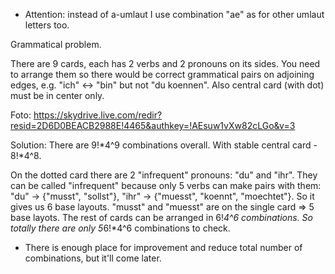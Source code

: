 * Attention: instead of a-umlaut I use combination "ae" as for other umlaut letters too.

Grammatical problem.

There are 9 cards, each has 2 verbs and 2 pronouns on its sides.
You need to arrange them so there would be correct grammatical pairs on adjoining edges, e.g. "ich" <-> "bin" but not "du koennen".
Also central card (with dot) must be in center only.

Foto: https://skydrive.live.com/redir?resid=2D6D0BEACB2988E!4465&authkey=!AEsuw1vXw82cLGo&v=3

Solution:
There are 9!*4^9 combinations overall.
With stable central card - 8!*4^8.

On the dotted card there are 2 "infrequent" pronouns: "du" and "ihr". They can be called "infrequent" because only 5 verbs can make pairs with them: "du" -> {"musst", "sollst"}, "ihr" -> {"muesst", "koennt", "moechtet"}. So it gives us 6 base layouts. "musst" and "muesst" are on the single card => 5 base layots. The rest of cards can be arranged in 6!*4^6 combinations. So totally there are only 5*6!*4^6 combinations to check.

* There is enough place for improvement and reduce total number of combinations, but it'll come later.
